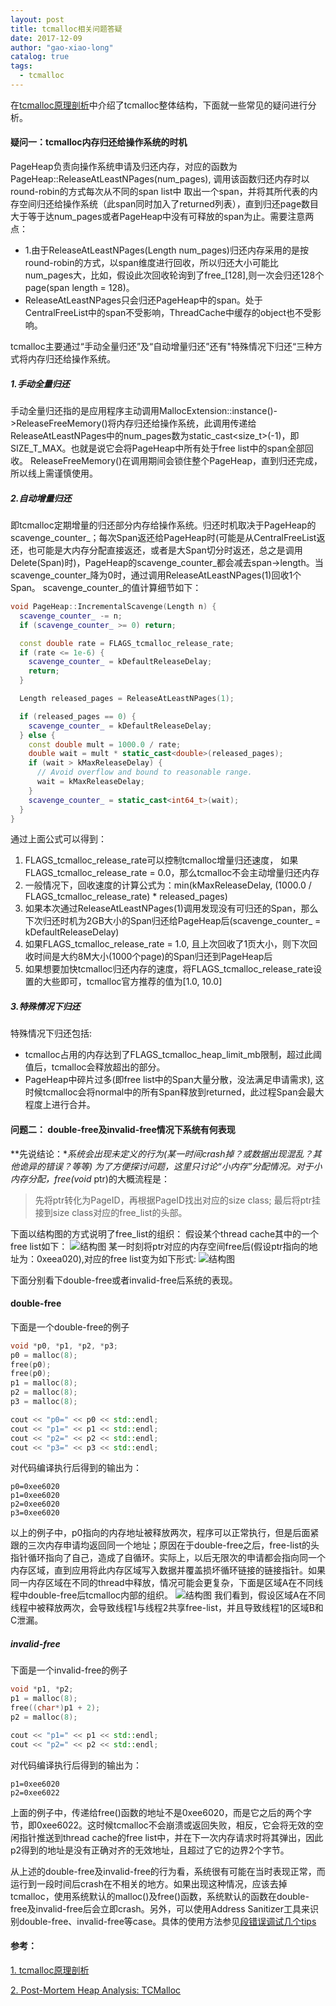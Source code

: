 ```yaml
---
layout: post
title: tcmalloc相关问题答疑
date: 2017-12-09
author: "gao-xiao-long"
catalog: true
tags:
  - tcmalloc
---
```


在[tcmalloc原理剖析](http://gao-xiao-long.github.io/2017/11/25/tcmalloc/)中介绍了tcmalloc整体结构，下面就一些常见的疑问进行分析。

#### 疑问一：tcmalloc内存归还给操作系统的时机
PageHeap负责向操作系统申请及归还内存，对应的函数为PageHeap::ReleaseAtLeastNPages(num_pages), 调用该函数归还内存时以round-robin的方式每次从不同的span list中
取出一个span，并将其所代表的内存空间归还给操作系统（此span同时加入了returned列表），直到归还page数目大于等于达num_pages或者PageHeap中没有可释放的span为止。需要注意两点：
* 1.由于ReleaseAtLeastNPages(Length num_pages)归还内存采用的是按round-robin的方式，以span维度进行回收，所以归还大小可能比num_pages大，比如，假设此次回收轮询到了free_[128],则一次会归还128个page(span length = 128)。
* ReleaseAtLeastNPages只会归还PageHeap中的span。处于CentralFreeList中的span不受影响，ThreadCache中缓存的object也不受影响。

tcmalloc主要通过“手动全量归还”及“自动增量归还”还有"特殊情况下归还“三种方式将内存归还给操作系统。
##### 1.手动全量归还
手动全量归还指的是应用程序主动调用MallocExtension::instance()->ReleaseFreeMemory()将内存归还给操作系统，此调用传递给ReleaseAtLeastNPages中的num_pages数为static_cast<size_t>(-1)，即SIZE_T_MAX。也就是说它会将PageHeap中所有处于free list中的span全部回收。 ReleaseFreeMemory()在调用期间会锁住整个PageHeap，直到归还完成，所以线上需谨慎使用。
##### 2.自动增量归还
即tcmalloc定期增量的归还部分内存给操作系统。归还时机取决于PageHeap的scavenge_counter_；每次Span返还给PageHeap时(可能是从CentralFreeList返还，也可能是大内存分配直接返还，或者是大Span切分时返还，总之是调用Delete(Span)时)，PageHeap的scavenge_counter_都会减去span->length。当scavenge_counter_降为0时，通过调用ReleaseAtLeastNPages(1)回收1个Span。
scavenge_counter_的值计算细节如下：

```c++
void PageHeap::IncrementalScavenge(Length n) {
  scavenge_counter_ -= n;
  if (scavenge_counter_ >= 0) return;  

  const double rate = FLAGS_tcmalloc_release_rate;
  if (rate <= 1e-6) {
    scavenge_counter_ = kDefaultReleaseDelay;
    return;
  }

  Length released_pages = ReleaseAtLeastNPages(1);

  if (released_pages == 0) {
    scavenge_counter_ = kDefaultReleaseDelay;
  } else {
    const double mult = 1000.0 / rate;
    double wait = mult * static_cast<double>(released_pages);
    if (wait > kMaxReleaseDelay) {
      // Avoid overflow and bound to reasonable range.
      wait = kMaxReleaseDelay;
    }
    scavenge_counter_ = static_cast<int64_t>(wait);
  }
}

```

通过上面公式可以得到：
1. FLAGS_tcmalloc_release_rate可以控制tcmalloc增量归还速度， 如果FLAGS_tcmalloc_release_rate = 0.0，那么tcmalloc不会主动增量归还内存
2. 一般情况下，回收速度的计算公式为：min(kMaxReleaseDelay, (1000.0 / FLAGS_tcmalloc_release_rate) * released_pages)
3. 如果本次通过ReleaseAtLeastNPages(1)调用发现没有可归还的Span，那么下次归还时机为2GB大小的Span归还给PageHeap后(scavenge_counter_ = kDefaultReleaseDelay)
4. 如果FLAGS_tcmalloc_release_rate = 1.0, 且上次回收了1页大小，则下次回收时间是大约8M大小(1000个page)的Span归还到PageHeap后
5. 如果想要加快tcmalloc归还内存的速度，将FLAGS_tcmalloc_release_rate设置的大些即可，tcmalloc官方推荐的值为[1.0, 10.0]

##### 3.特殊情况下归还
特殊情况下归还包括:
* tcmalloc占用的内存达到了FLAGS_tcmalloc_heap_limit_mb限制，超过此阈值后，tcmalloc会释放超出的部分。
* PageHeap中碎片过多(即free list中的Span大量分散，没法满足申请需求), 这时候tcmalloc会将normal中的所有Span释放到returned，此过程Span会最大程度上进行合并。


#### 问题二： double-free及invalid-free情况下系统有何表现
**先说结论：**系统会出现未定义的行为(某一时间crash掉？或数据出现混乱？其他诡异的错误？等等)
为了方便探讨问题，这里只讨论“小内存”分配情况。对于小内存分配，free(void* ptr)的大概流程是：
> 先将ptr转化为PageID，再根据PageID找出对应的size class; 最后将ptr挂接到size class对应的free_list的头部。

下面以结构图的方式说明了free_list的组织：
假设某个thread cache其中的一个free list如下：
![结构图](/img/in-post/tcmalloc/free_list1.png)
某一时刻将ptr对应的内存空间free后(假设ptr指向的地址为：0xeea020),对应的free list变为如下形式:
![结构图](/img/in-post/tcmalloc/free_list2.png)

下面分别看下double-free或者invalid-free后系统的表现。
#### double-free
下面是一个double-free的例子
```c++
void *p0, *p1, *p2, *p3;
p0 = malloc(8);                                                                                    
free(p0);                                                                                          
free(p0);                                                                                          
p1 = malloc(8);                                                                                    
p2 = malloc(8);                                                                                    
p3 = malloc(8);  

cout << "p0=" << p0 << std::endl;                                                                  
cout << "p1=" << p1 << std::endl;                                                                  
cout << "p2=" << p2 << std::endl;    
cout << "p3=" << p3 << std::endl;
```
对代码编译执行后得到的输出为：

```
p0=0xee6020
p1=0xee6020
p2=0xee6020
p3=0xee6020
```

以上的例子中，p0指向的内存地址被释放两次，程序可以正常执行，但是后面紧跟的三次内存申请均返回同一个地址；原因在于double-free之后，free-list的头指针循环指向了自己，造成了自循环。实际上，以后无限次的申请都会指向同一个内存区域，直到应用将此内存区域写入数据并覆盖损坏循环链接的链接指针。如果同一内存区域在不同的thread中释放，情况可能会更复杂，下面是区域A在不同线程中double-free后tcmalloc内部的组织。
![结构图](/img/in-post/tcmalloc/two_thread.png)
我们看到，假设区域A在不同线程中被释放两次，会导致线程1与线程2共享free-list，并且导致线程1的区域B和C泄漏。

##### invalid-free
下面是一个invalid-free的例子

```c++
void *p1, *p2;                                                                                     
p1 = malloc(8);                                                                                    
free((char*)p1 + 2);                                                                               
p2 = malloc(8);                                                                                    

cout << "p1=" << p1 << std::endl;                                                                  
cout << "p2=" << p2 << std::endl;   
```
对代码编译执行后得到的输出为：
```
p1=0xee6020
p2=0xee6022
```
上面的例子中，传递给free()函数的地址不是0xee6020，而是它之后的两个字节，即0xee6022。这时候tcmalloc不会崩溃或返回失败，相反，它会将无效的空闲指针推送到thread cache的free list中，并在下一次内存请求时将其弹出，因此p2得到的地址是没有正确对齐的无效地址，且超过了它的边界2个字节。

从上述的double-free及invalid-free的行为看，系统很有可能在当时表现正常，而运行到一段时间后crash在不相关的地方。如果出现这种情况，应该去掉tcmalloc，使用系统默认的malloc()及free()函数，系统默认的函数在double-free及invalid-free后会立即crash。另外，可以使用Address Sanitizer工具来识别double-free、invalid-free等case。具体的使用方法参见[段错误调试几个tips](http://gao-xiao-long.github.io/2017/03/11/call-stack/)

#### 参考：
[1. tcmalloc原理剖析](http://gao-xiao-long.github.io/2017/11/25/tcmalloc/)

[2. Post-Mortem Heap Analysis: TCMalloc](https://backtrace.io/blog/memory-allocator-tcmalloc/)
